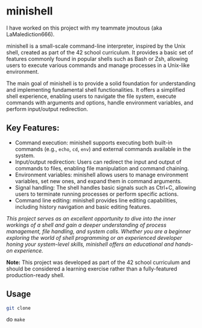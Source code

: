 # minishell

I have worked on this project with my teammate jmoutous (aka LaMalediction666).

minishell is a small-scale command-line interpreter, inspired by the Unix shell, created as part of the 42 school curriculum. It provides a basic set of features commonly found in popular shells such as Bash or Zsh, allowing users to execute various commands and manage processes in a Unix-like environment.

The main goal of minishell is to provide a solid foundation for understanding and implementing fundamental shell functionalities. It offers a simplified shell experience, enabling users to navigate the file system, execute commands with arguments and options, handle environment variables, and perform input/output redirection.

## Key Features:

- Command execution: minishell supports executing both built-in commands (e.g., `echo`, `cd`, `env`) and external commands available in the system.
- Input/output redirection: Users can redirect the input and output of commands to files, enabling file manipulation and command chaining.
- Environment variables: minishell allows users to manage environment variables, set new ones, and expand them in command arguments.
- Signal handling: The shell handles basic signals such as Ctrl+C, allowing users to terminate running processes or perform specific actions.
- Command line editing: minishell provides line editing capabilities, including history navigation and basic editing features.

*This project serves as an excellent opportunity to dive into the inner workings of a shell and gain a deeper understanding of process management, file handling, and system calls. Whether you are a beginner exploring the world of shell programming or an experienced developer honing your system-level skills, minishell offers an educational and hands-on experience.*

**Note:** This project was developed as part of the 42 school curriculum and should be considered a learning exercise rather than a fully-featured production-ready shell.

## Usage

```bash
git clone
```

do `make`
